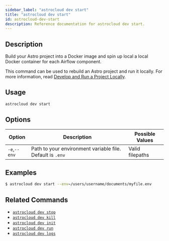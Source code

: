 ```yaml
---
sidebar_label: "astrocloud dev start"
title: "astrocloud dev start"
id: astrocloud-dev-start
description: Reference documentation for astrocloud dev start.
---
```


## Description

Build your Astro project into a Docker image and spin up local a local Docker container for each Airflow component.

This command can be used to rebuild an Astro project and run it locally. For more information, read [Develop and Run a Project Locally](develop-project.md#build-and-run-a-project-locally).

## Usage

```sh
astrocloud dev start
```

## Options

| Option              | Description                                                                                                        | Possible Values             |
| ------------------- | ------------------------------------------------------------------------------------------------------------------ | --------------------------- |
| `-e`,`--env` | Path to your environment variable file. Default is `.env` | Valid filepaths |


## Examples

```sh
$ astrocloud dev start --env=/users/username/documents/myfile.env
```

## Related Commands

- [`astrocloud dev stop`](cli-reference/astrocloud-dev-stop.md)
- [`astrocloud dev kill`](cli-reference/astrocloud-dev-kill.md)
- [`astrocloud dev init`](cli-reference/astrocloud-dev-init.md)
- [`astrocloud dev run`](cli-reference/astrocloud-dev-run.md)
- [`astrocloud dev logs`](cli-reference/astrocloud-dev-logs.md)

